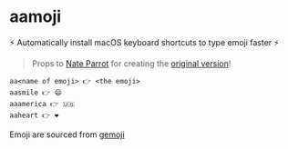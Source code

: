 # aamoji
⚡ Automatically install macOS keyboard shortcuts to type emoji faster ⚡ 

> Props to [Nate Parrot](https://twitter.com/nateparrott) for creating the [original version](https://github.com/nate-parrott/aamoji)!

````
aa<name of emoji> 👉 <the emoji>
aasmile 👉 😄 
aaamerica 👉 🇺🇸 
aaheart 👉 ❤️ 
````

Emoji are sourced from [gemoji](https://github.com/github/gemoji/blob/master/db/emoji.json)

<!--
  It would’ve been nice if I had seen the above line
  before spending way too much time for the emoji db
-->
